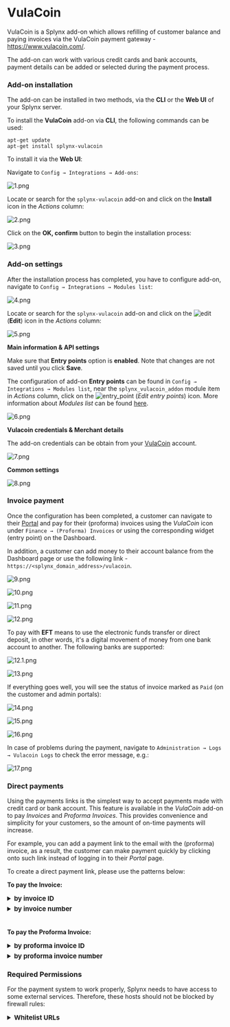 VulaCoin
==================


VulaCoin is a Splynx add-on which allows refilling of customer balance and paying invoices via the VulaCoin payment gateway - https://www.vulacoin.com/.

The add-on can work with various credit cards and bank accounts, payment details can be added or selected during the payment process.


### Add-on installation

The add-on can be installed in two methods, via the **CLI** or the **Web UI** of your Splynx server.

To install the **VulaCoin** add-on via **CLI**, the following commands can be used:

```
apt-get update
apt-get install splynx-vulacoin
```

To install it via the **Web UI**:

Navigate to `Config → Integrations → Add-ons`:

![1.png](1.png)

Locate or search for the `splynx-vulacoin` add-on and click on the **Install** icon in the *Actions* column:

![2.png](2.png)


Click on the **OK, confirm** button to begin the installation process:

![3.png](3.png)


### Add-on settings

After the installation process has completed, you have to configure add-on, navigate to `Config → Integrations → Modules list`:

![4.png](4.png)

Locate or search for the `splynx-vulacoin` add-on and click on the
<icon class="image-icon">![edit](edit.png)</icon> (**Edit**) icon in the *Actions* column:

![5.png](5.png)

**Main information & API settings**

Make sure that **Entry points** option is **enabled**. Note that changes are not saved until you click **Save**.

The configuration of add-on **Entry points** can be found in `Config → Integrations → Modules list`, near the `splynx_vulacoin_addon` module item in *Actions* column, click on the <icon class="image-icon">![entry_point](entry_point.png)</icon> (*Edit entry points*) icon. More information about *Modules list* can be found [here](configuration/integrations/modules_list/modules_list.md).

![6.png](6.png)

**Vulacoin credentials & Merchant details**

The add-on credentials can be obtain from your [VulaCoin](https://stage.vulacoin.com/admin/login) account.

![7.png](7.png)

**Common settings**

![8.png](8.png)


### Invoice payment

Once the configuration has been completed, a customer can navigate to their [Portal](customer_portal/customer_portal.md) and pay for their (proforma) invoices using the *VulaCoin* icon under `Finance → (Proforma) Invoices` or using the corresponding widget (entry point) on the Dashboard.

In addition, a customer can add money to their account balance from the Dashboard page or use the following link - ```https://<splynx_domain_address>/vulacoin```.

![9.png](9.png)

![10.png](10.png)

![11.png](11.png)

![12.png](12.png)

To pay with **EFT** means to use the electronic funds transfer or direct deposit, in other words, it's a digital movement of money from one bank account to another. The following banks are supported:

![12.1.png](12.1.png)

![13.png](13.png)


If everything goes well, you will see the status of invoice marked as `Paid` (on the customer and admin portals):

![14.png](14.png)

![15.png](15.png)

![16.png](16.png)

In case of problems during the payment, navigate to `Administration → Logs → Vulacoin Logs` to check the error message, e.g.:

![17.png](17.png)


### Direct payments

Using the payments links is the simplest way to accept payments made with credit card or bank account. This feature is available in the *VulaCoin* add-on to pay *Invoices* and *Proforma Invoices*. This provides convenience and simplicity for your customers, so the amount of on-time payments will increase.

For example, you can add a payment link to the email with the (proforma) invoice, as a result, the customer can make payment quickly by clicking onto such link instead of logging in to their *Portal* page.


To create a direct payment link, please use the patterns below:

**To pay the Invoice:**

<details style="font-size: 15px; margin-bottom: 5px;">
<summary><b>by invoice ID</b></summary>
<div markdown="1">

```
https://<splynx_domain_address>/vulacoin/direct-pay-invoice-by-id?item_id=<Invoice_id>

```
</div>
</details>

<details style="font-size: 15px; margin-bottom: 5px;">
<summary><b>by invoice number</b></summary>
<div markdown="1">

```
https://<splynx_domain_address>/vulacoin/direct-pay-invoice?item_id=<Invoice_number>

```
</div>
</details>

<br>

**To pay the Proforma Invoice:**

<details style="font-size: 15px; margin-bottom: 5px;">
<summary><b>by proforma invoice ID</b></summary>
<div markdown="1">

```
https://<splynx_domain_address>/vulacoin/direct-pay-proforma-by-id?item_id=<proforma_id>

```
</div>
</details>

<details style="font-size: 15px; margin-bottom: 5px;">
<summary><b>by proforma invoice number</b></summary>
<div markdown="1">

```
https://<splynx_domain_address>/vulacoin/direct-pay-proforma?item_id=<proforma_number>

```
</div>
</details>

### Required Permissions
  
For the payment system to work properly, Splynx needs to have access to some external services. Therefore, these hosts should not be blocked by firewall rules:
  
<details style="font-size: 15px; margin-bottom: 5px;">
<summary><b>Whitelist URLs</b></summary>
<div markdown="1">

```
vulacoin.com
*.vulacoin.com
api.ravepay.co
*.bankserv.co.za
*.cardinalcommerce.com
*.capitecbank.co.za
oppwa.com
*.absa.co.za
*.africanbank.co.za
*.bidvestbank.co.za
*.fnb.co.za
*.investec.com
*.nedbank.co.za
*.sasfin.co.za
*.standardbank.co.za
*.ubank.co.za
3dsecureprd.fnb.co.za
acs.nedsecure.co.za
*.bankserv.co.za
*.ctpe.net
ctpe.net
ppipe.net
*.ppipe.net
*.capitecbank.co.za
secure.stitch.money
eu-prod.oppwa.com
  
```
</div>
</details>